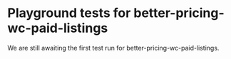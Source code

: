 # Playground tests for better-pricing-wc-paid-listings
We are still awaiting the first test run for better-pricing-wc-paid-listings.
